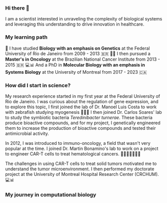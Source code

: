 ### Hi there 👋


I am a scientist interested in unraveling the complexity of biological systems and leveraging this understanding to drive innovation in healthcare.

### My learning path
🧬 I have studied **Biology with an emphasis on Genetics** at the Federal University of Rio de Janeiro from 2009 - 2013 🇧🇷
🧫🦠 I then pursued a **Master's in Oncology** at the Brazilian National Cancer Institute from 2013 - 2015 🇧🇷
💻📊 And a PhD in **Molecular Biology with an emphasis in Systems Biology** at the University of Montreal from 2017 - 2023 🇨🇦


### How did I start in science?
My research experience started in my first year at the Federal University of Rio de Janeiro.
I was curious about the regulation of gene expression, and to explore this topic, I first joined the lab of Dr. Manoel Luis Costa to work with zebrafish studying myogenesis 🐠🔬💪
I then joined Dr. Carlos Soares' lab to study the symbiotic bacteria *Teredinibacter turnerae*. These bacteria produce bioactive compounds, and for my project, I genetically engineered them to increase the production of bioactive compounds and tested their antimicrobial activity.  

In 2012, I was introduced to immuno-oncology, a field that wasn't very popular at the time. I joined Dr. Martin Bonamino's lab to work on a project to engineer CAR-T cells to treat hematological cancers. 👩🏻‍🔬🧬🧫🦠🐭

The challenges in using CAR-T cells to treat solid tumors motivated me to understand the tumor microenvironment. I then performed my doctorate project at the University of Montreal Hospital Research Center (CRCHUM). 💻📊

### My journey in computational biology
 
<!--
**carneiro-m/carneiro-m** is a ✨ _special_ ✨ repository because its `README.md` (this file) appears on your GitHub profile.

Here are some ideas to get you started:

- 🔭 I’m currently working on ...
- 🌱 I’m currently learning ...
- 👯 I’m looking to collaborate on ...
- 🤔 I’m looking for help with ...
- 💬 Ask me about ...
- 📫 How to reach me: ...
- 😄 Pronouns: ...
- ⚡ Fun fact: ...
-->
